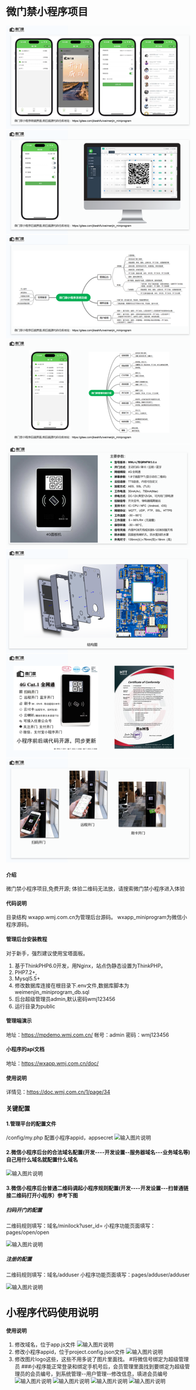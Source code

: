 # 微门禁小程序项目
![输入图片说明](%E5%B9%BB%E7%81%AF%E7%89%877.PNG)
![输入图片说明](%E5%B9%BB%E7%81%AF%E7%89%878.PNG)
![输入图片说明](%E5%B9%BB%E7%81%AF%E7%89%879.PNG)
![输入图片说明](%E5%B9%BB%E7%81%AF%E7%89%8710.PNG)
![输入图片说明](%E5%B9%BB%E7%81%AF%E7%89%873.PNG)
![输入图片说明](%E5%B9%BB%E7%81%AF%E7%89%874.PNG)
![输入图片说明](%E5%B9%BB%E7%81%AF%E7%89%875.PNG)
![输入图片说明](%E5%B9%BB%E7%81%AF%E7%89%876.PNG)
#### 介绍
微门禁小程序项目,免费开源;
体验二维码无法放，请搜索微门禁小程序进入体验

#### 代码说明
目录结构
wxapp.wmj.com.cn为管理后台源码。
wxapp_miniprogram为微信小程序源码。

#### 管理后台安装教程
对于新手，强烈建议使用宝塔面板。
1.  基于ThinkPHP6.0开发，用Nginx，站点伪静态设置为ThinkPHP。
2.  PHP7.2+,
3.  Mysql5.5+
4.  修改数据库连接在根目录下.env文件,数据库脚本为weimenjin_miniprogram_db.sql
5.  后台超级管理员admin,默认密码wmj123456
6.  运行目录为public

#### 管理端演示
地址：https://mpdemo.wmj.com.cn/
帐号：admin
密码：wmj123456

#### 小程序的api文档

地址：https://wxapp.wmj.com.cn/doc/

#### 使用说明

详情见：https://doc.wmj.com.cn/1/page/34

### 关键配置
#### 1.管理平台的配置文件
/config/my.php
配置小程序appid，appsecret
![输入图片说明](https://images.gitee.com/uploads/images/2020/0422/231900_9caa1881_1840059.png "屏幕截图.png")

#### 2.微信小程序后台的合法域名配置(开发----开发设置--服务器域名---业务域名等)自己用什么域名就配置什么域名
![输入图片说明](https://images.gitee.com/uploads/images/2020/0422/232630_9f2d2f4c_1840059.png "屏幕截图.png")
#### 3.微信小程序后台普通二维码调起小程序规则配置(开发----开发设置---扫普通链接二维码打开小程序）参考下图
##### 扫码开门的配置

二维码规则填写：域名/minilock?user_id=
小程序功能页面填写：pages/open/open

![输入图片说明](https://images.gitee.com/uploads/images/2020/0422/232346_8d3b461d_1840059.png "屏幕截图.png")
##### 注册的配置

二维码规则填写：域名/adduser
小程序功能页面填写：pages/adduser/adduser

![输入图片说明](https://images.gitee.com/uploads/images/2020/0422/232407_f6c55ac4_1840059.png "屏幕截图.png")

# 小程序代码使用说明

#### 使用说明

1.  修改域名，位于app.js文件
![输入图片说明](https://images.gitee.com/uploads/images/2020/0420/152527_b099489f_1840059.png "屏幕截图.png")
2.  修改小程序appid，位于project.config.json文件
![输入图片说明](https://images.gitee.com/uploads/images/2020/0420/152636_e7be0be4_1840059.png "屏幕截图.png")
3.  修改图片logo这些，这些不用多说了图片里面找。
#将微信号绑定为超级管理员
###小程序能正常登录和绑定手机号后，会员管理里面找到要绑定为超级管理员的会员编号，到系统管理--用户管理--修改信息，填进会员编号
![输入图片说明](https://images.gitee.com/uploads/images/2020/0429/142020_254dbc1c_1840059.png "屏幕截图.png")
![输入图片说明](https://images.gitee.com/uploads/images/2020/0429/142419_a58e3a8e_1840059.png "屏幕截图.png")
![输入图片说明](https://images.gitee.com/uploads/images/2020/0429/142245_39927691_1840059.png "屏幕截图.png")
![输入图片说明](https://images.gitee.com/uploads/images/2020/0429/142309_6dad72e4_1840059.png "屏幕截图.png")